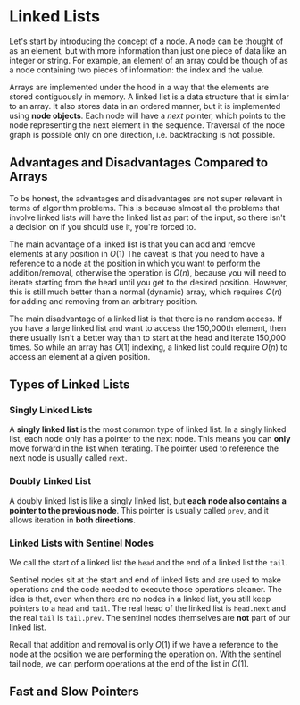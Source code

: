 # Linked Lists
Let's start by introducing the concept of a node. A node can be thought of as an element, but with more information than just one piece of data like an integer or string. For example, an element of an array could be though of as a node containing two pieces of information: the index and the value.

Arrays are implemented under the hood in a way that the elements are stored contiguously in memory. A linked list is a data structure that is similar to an array. It also stores data in an ordered manner, but it is implemented using __node objects__. Each node will have a _next_ pointer, which points to the node representing the next element in the sequence. Traversal of the node graph is possible only on one direction, i.e. backtracking is not possible.

## Advantages and Disadvantages Compared to Arrays
To be honest, the advantages and disadvantages are not super relevant in terms of algorithm problems. This is because almost all the problems that involve linked lists will have the linked list as part of the input, so there isn't a decision on if you should use it, you're forced to.

The main advantage of a linked list is that you can add and remove elements at any position in $O(1)$ The caveat is that you need to have a reference to a node at the position in which you want to perform the addition/removal, otherwise the operation is $O(n)$, because you will need to iterate starting from the head until you get to the desired position. However, this is still much better than a normal (dynamic) array, which requires $O(n)$ for adding and removing from an arbitrary position.

The main disadvantage of a linked list is that there is no random access. If you have a large linked list and want to access the 150,000th element, then there usually isn't a better way than to start at the head and iterate 150,000 times. So while an array has $O(1)$ indexing, a linked list could require $O(n)$ to access an element at a given position.

## Types of Linked Lists

### Singly Linked Lists
A __singly linked list__ is the most common type of linked list. In a singly linked list, each node only has a pointer to the next node. This means you can __only__ move forward in the list when iterating. The pointer used to reference the next node is usually called `next`.

### Doubly Linked List
A doubly linked list is like a singly linked list, but __each node also contains a pointer to the previous node__. This pointer is usually called `prev`, and it allows iteration in __both directions__.
 
### Linked Lists with Sentinel Nodes
We call the start of a linked list the `head` and the end of a linked list the `tail`.

Sentinel nodes sit at the start and end of linked lists and are used to make operations and the code needed to execute those operations cleaner. The idea is that, even when there are no nodes in a linked list, you still keep pointers to a `head` and `tail`. The real head of the linked list is `head.next` and the real `tail` is `tail.prev`. The sentinel nodes themselves are __not__ part of our linked list.

Recall that addition and removal is only $O(1)$  if we have a reference to the node at the position we are performing the operation on. With the sentinel tail node, we can perform operations at the end of the list in $O(1)$.

## Fast and Slow Pointers
